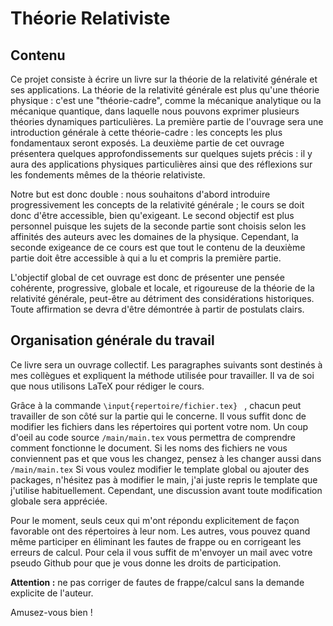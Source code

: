 # Théorie Relativiste

Contenu
-------

Ce projet consiste à écrire un livre sur la théorie de la relativité générale et ses applications. 
La théorie de la relativité générale est plus qu'une théorie physique : c'est une "théorie-cadre", 
comme la mécanique analytique ou la mécanique quantique, dans laquelle nous pouvons exprimer
plusieurs théories dynamiques particulières. La première partie de l'ouvrage sera une introduction
générale à cette théorie-cadre : les concepts les plus fondamentaux seront exposés.
La deuxième partie de cet ouvrage présentera quelques approfondissements sur 
quelques sujets précis : il y aura des applications physiques particulières
ainsi que des réflexions sur les fondements mêmes de la théorie relativiste.

Notre but est donc double : nous souhaitons d'abord introduire progressivement 
les concepts de la relativité générale ; le cours se doit donc d'être accessible, bien qu'exigeant. 
Le second objectif est plus personnel puisque les sujets de la seconde partie sont
choisis selon les affinités des auteurs avec les domaines de la physique. Cependant, la seconde exigeance
de ce cours est que tout le contenu de la deuxième partie doit être accessible à qui a lu et
compris la première partie. 

L'objectif global de cet ouvrage est donc de présenter une pensée cohérente, progressive, globale et locale,
et rigoureuse de la théorie de la relativité générale, peut-être au détriment des considérations historiques. 
Toute affirmation se devra d'être démontrée à partir de postulats clairs.

Organisation générale du travail
--------------------------------

Ce livre sera un ouvrage collectif. Les paragraphes suivants sont destinés à mes collègues
et expliquent la méthode utilisée pour travailler. Il va de soi que nous utilisons
LaTeX pour rédiger le cours.

Grâce à la commande 
```\input{repertoire/fichier.tex} ```
, chacun peut travailler de son côté sur la partie qui le concerne.
Il vous suffit donc de modifier les fichiers dans les répertoires qui portent votre nom. 
Un coup d'oeil au code source ```/main/main.tex``` vous permettra de comprendre comment fonctionne le document. 
Si les noms des fichiers ne vous conviennent pas
et que vous les changez, pensez à les changer aussi dans ```/main/main.tex```
Si vous voulez modifier le template global ou ajouter des packages, n'hésitez pas à modifier le main,
j'ai juste repris le template que j'utilise habituellement. Cependant, une discussion avant toute modification
globale sera appréciée.

Pour le moment, seuls ceux qui m'ont répondu explicitement de façon favorable ont des répertoires à leur nom.
Les autres, vous pouvez quand même participer en éliminant les fautes de frappe ou en corrigeant les
erreurs de calcul. Pour cela il vous suffit de m'envoyer un mail avec votre pseudo Github pour que
je vous donne les droits de participation. 

**Attention :** ne pas corriger de fautes 
de frappe/calcul sans la demande explicite de l'auteur.


Amusez-vous bien !
